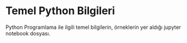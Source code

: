 # Temel Python Bilgileri
Python Programlama ile ilgili temel bilgilerin, örneklerin yer aldığı jupyter notebook dosyası.
